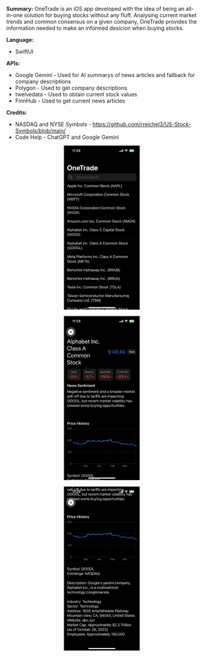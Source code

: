 **Summary:**
OneTrade is an iOS app developed with the idea of being an all-in-one solution for buying stocks without any fluff. Analysing current market trends and common consensus on a given company, OneTrade provides the information needed to make an informed desicion when buying stocks.

**Language:**
- SwiftUI

**APIs:**
- Google Gemini - Used for AI summarys of news articles and fallback for company descriptions
- Polygon - Used to get company descriptions
- twelvedata - Used to obtain current stock values
- FinnHub - Used to get current news articles

**Credits:**
- NASDAQ and NYSE Symbols - https://github.com/rreichel3/US-Stock-Symbols/blob/main/
- Code Help - ChatGPT and Google Gemini

<p align="center">
  <img src="Images/HomePage.PNG" alt="Home Page" width="200">
</p>

<p align="center">
  <img src="Images/ExamplePage1.PNG" alt="Example of AAPL stock - Page 1" width="200">
</p>

<p align="center">
  <img src="Images/ExamplePage2.PNG" alt="Example of AAPL stock - Page 2" width="200">
</p>